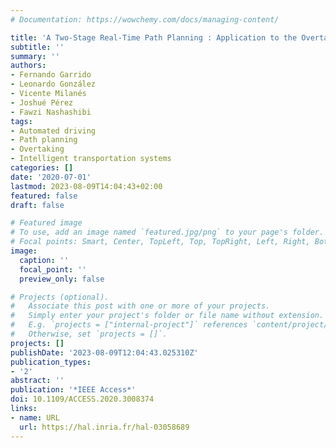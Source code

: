 ```yaml
---
# Documentation: https://wowchemy.com/docs/managing-content/

title: 'A Two-Stage Real-Time Path Planning : Application to the Overtaking Manuever'
subtitle: ''
summary: ''
authors:
- Fernando Garrido
- Leonardo González
- Vicente Milanés
- Joshué Pérez
- Fawzi Nashashibi
tags:
- Automated driving
- Path planning
- Overtaking
- Intelligent transportation systems
categories: []
date: '2020-07-01'
lastmod: 2023-08-09T14:04:43+02:00
featured: false
draft: false

# Featured image
# To use, add an image named `featured.jpg/png` to your page's folder.
# Focal points: Smart, Center, TopLeft, Top, TopRight, Left, Right, BottomLeft, Bottom, BottomRight.
image:
  caption: ''
  focal_point: ''
  preview_only: false

# Projects (optional).
#   Associate this post with one or more of your projects.
#   Simply enter your project's folder or file name without extension.
#   E.g. `projects = ["internal-project"]` references `content/project/deep-learning/index.md`.
#   Otherwise, set `projects = []`.
projects: []
publishDate: '2023-08-09T12:04:43.025310Z'
publication_types:
- '2'
abstract: ''
publication: '*IEEE Access*'
doi: 10.1109/ACCESS.2020.3008374
links:
- name: URL
  url: https://hal.inria.fr/hal-03058689
---
```

